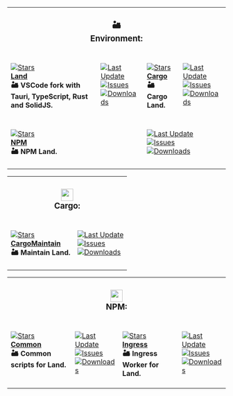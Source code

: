 <table><tr><td colspan="4"><h3 align="center"><picture></picture>🏜️<br>Environment:<br></h3></td></tr><tr><td colspan="1" valign="top"><br><a href="https://github.com/CodeEditorLand/Land" target="_blank"><picture><source media="(prefers-color-scheme: dark)" srcset="https://img.shields.io/github/stars/CodeEditorLand/Land?label=stars&#38;logo=github&#38;color=black&#38;labelColor=black&#38;logoColor=black&#38;logoWidth=0"><source media="(prefers-color-scheme: light)" srcset="https://img.shields.io/github/stars/CodeEditorLand/Land?label=stars&#38;logo=github&#38;color=white&#38;labelColor=white&#38;logoColor=black&#38;logoWidth=0"><img alt="Stars" src="https://img.shields.io/github/stars/CodeEditorLand/Land?label=stars&#38;logo=github&#38;color=black&#38;labelColor=black&#38;logoColor=black&#38;logoWidth=0"></picture></a><br><a href="https://github.com/CodeEditorLand/Land" target="_blank"><b>Land</b></a><br><b>🏜️ VSCode fork with Tauri, TypeScript, Rust and SolidJS.<br/></b><br></td><td colspan="1" valign="top"><br><a href="https://github.com/CodeEditorLand/Land" target="_blank"><picture><source media="(prefers-color-scheme: dark)" srcset="https://img.shields.io/github/last-commit/CodeEditorLand/Land?label=Last%20Updated&#38;color=black&#38;labelColor=black&#38;logoColor=white&#38;logoWidth=0"><source media="(prefers-color-scheme: light)" srcset="https://img.shields.io/github/last-commit/CodeEditorLand/Land?label=Last%20Updated&#38;color=white&#38;labelColor=white&#38;logoColor=black&#38;logoWidth=0"><img alt="Last Update" src="https://img.shields.io/github/last-commit/CodeEditorLand/Land?label=Last%20Updated&#38;color=black&#38;labelColor=black&#38;logoColor=white&#38;logoWidth=0" title="Last Update"></picture></a><br><a href="https://github.com/CodeEditorLand/Land" target="_blank"><picture><source media="(prefers-color-scheme: dark)" srcset="https://img.shields.io/github/issues/CodeEditorLand/Land?label=Issues&#38;color=black&#38;labelColor=black&#38;logoColor=white&#38;logoWidth=0"><source media="(prefers-color-scheme: light)" srcset="https://img.shields.io/github/issues/CodeEditorLand/Land?label=Issues&#38;color=white&#38;labelColor=white&#38;logoColor=black&#38;logoWidth=0"><img alt="Issues" src="https://img.shields.io/github/issues/CodeEditorLand/Land?label=Issues&#38;color=black&#38;labelColor=black&#38;logoColor=white&#38;logoWidth=0" title="Issues"></picture></a><br><a href="https://github.com/CodeEditorLand/Land" target="_blank"><picture><source media="(prefers-color-scheme: dark)" srcset="https://img.shields.io/github/downloads/CodeEditorLand/Land/total?label=Downloads&#38;color=black&#38;labelColor=black&#38;logoColor=white&#38;logoWidth=0"><source media="(prefers-color-scheme: light)" srcset="https://img.shields.io/github/downloads/CodeEditorLand/Land/total?label=Downloads&#38;color=white&#38;labelColor=white&#38;logoColor=black&#38;logoWidth=0"><img alt="Downloads" src="https://img.shields.io/github/downloads/CodeEditorLand/Land/total?label=Downloads&#38;color=black&#38;labelColor=black&#38;logoColor=white&#38;logoWidth=0" title="Downloads"></picture></a><br><br></td><td colspan="1" valign="top"><br><a href="https://github.com/CodeEditorLand/Cargo" target="_blank"><picture><source media="(prefers-color-scheme: dark)" srcset="https://img.shields.io/github/stars/CodeEditorLand/Cargo?label=stars&#38;logo=github&#38;color=black&#38;labelColor=black&#38;logoColor=black&#38;logoWidth=0"><source media="(prefers-color-scheme: light)" srcset="https://img.shields.io/github/stars/CodeEditorLand/Cargo?label=stars&#38;logo=github&#38;color=white&#38;labelColor=white&#38;logoColor=black&#38;logoWidth=0"><img alt="Stars" src="https://img.shields.io/github/stars/CodeEditorLand/Cargo?label=stars&#38;logo=github&#38;color=black&#38;labelColor=black&#38;logoColor=black&#38;logoWidth=0"></picture></a><br><a href="https://github.com/CodeEditorLand/Cargo" target="_blank"><b>Cargo</b></a><br><b>🏜️ Cargo Land.<br/></b><br></td><td colspan="1" valign="top"><br><a href="https://github.com/CodeEditorLand/Cargo" target="_blank"><picture><source media="(prefers-color-scheme: dark)" srcset="https://img.shields.io/github/last-commit/CodeEditorLand/Cargo?label=Last%20Updated&#38;color=black&#38;labelColor=black&#38;logoColor=white&#38;logoWidth=0"><source media="(prefers-color-scheme: light)" srcset="https://img.shields.io/github/last-commit/CodeEditorLand/Cargo?label=Last%20Updated&#38;color=white&#38;labelColor=white&#38;logoColor=black&#38;logoWidth=0"><img alt="Last Update" src="https://img.shields.io/github/last-commit/CodeEditorLand/Cargo?label=Last%20Updated&#38;color=black&#38;labelColor=black&#38;logoColor=white&#38;logoWidth=0" title="Last Update"></picture></a><br><a href="https://github.com/CodeEditorLand/Cargo" target="_blank"><picture><source media="(prefers-color-scheme: dark)" srcset="https://img.shields.io/github/issues/CodeEditorLand/Cargo?label=Issues&#38;color=black&#38;labelColor=black&#38;logoColor=white&#38;logoWidth=0"><source media="(prefers-color-scheme: light)" srcset="https://img.shields.io/github/issues/CodeEditorLand/Cargo?label=Issues&#38;color=white&#38;labelColor=white&#38;logoColor=black&#38;logoWidth=0"><img alt="Issues" src="https://img.shields.io/github/issues/CodeEditorLand/Cargo?label=Issues&#38;color=black&#38;labelColor=black&#38;logoColor=white&#38;logoWidth=0" title="Issues"></picture></a><br><a href="https://github.com/CodeEditorLand/Cargo" target="_blank"><picture><source media="(prefers-color-scheme: dark)" srcset="https://img.shields.io/github/downloads/CodeEditorLand/Cargo/total?label=Downloads&#38;color=black&#38;labelColor=black&#38;logoColor=white&#38;logoWidth=0"><source media="(prefers-color-scheme: light)" srcset="https://img.shields.io/github/downloads/CodeEditorLand/Cargo/total?label=Downloads&#38;color=white&#38;labelColor=white&#38;logoColor=black&#38;logoWidth=0"><img alt="Downloads" src="https://img.shields.io/github/downloads/CodeEditorLand/Cargo/total?label=Downloads&#38;color=black&#38;labelColor=black&#38;logoColor=white&#38;logoWidth=0" title="Downloads"></picture></a><br><br></td></tr><tr><td colspan="2" valign="top"><br><a href="https://github.com/CodeEditorLand/NPM" target="_blank"><picture><source media="(prefers-color-scheme: dark)" srcset="https://img.shields.io/github/stars/CodeEditorLand/NPM?label=stars&#38;logo=github&#38;color=black&#38;labelColor=black&#38;logoColor=black&#38;logoWidth=0"><source media="(prefers-color-scheme: light)" srcset="https://img.shields.io/github/stars/CodeEditorLand/NPM?label=stars&#38;logo=github&#38;color=white&#38;labelColor=white&#38;logoColor=black&#38;logoWidth=0"><img alt="Stars" src="https://img.shields.io/github/stars/CodeEditorLand/NPM?label=stars&#38;logo=github&#38;color=black&#38;labelColor=black&#38;logoColor=black&#38;logoWidth=0"></picture></a><br><a href="https://github.com/CodeEditorLand/NPM" target="_blank"><b>NPM</b></a><br><b>🏜️ NPM Land.<br/></b><br></td><td colspan="2" valign="top"><br><a href="https://github.com/CodeEditorLand/NPM" target="_blank"><picture><source media="(prefers-color-scheme: dark)" srcset="https://img.shields.io/github/last-commit/CodeEditorLand/NPM?label=Last%20Updated&#38;color=black&#38;labelColor=black&#38;logoColor=white&#38;logoWidth=0"><source media="(prefers-color-scheme: light)" srcset="https://img.shields.io/github/last-commit/CodeEditorLand/NPM?label=Last%20Updated&#38;color=white&#38;labelColor=white&#38;logoColor=black&#38;logoWidth=0"><img alt="Last Update" src="https://img.shields.io/github/last-commit/CodeEditorLand/NPM?label=Last%20Updated&#38;color=black&#38;labelColor=black&#38;logoColor=white&#38;logoWidth=0" title="Last Update"></picture></a><br><a href="https://github.com/CodeEditorLand/NPM" target="_blank"><picture><source media="(prefers-color-scheme: dark)" srcset="https://img.shields.io/github/issues/CodeEditorLand/NPM?label=Issues&#38;color=black&#38;labelColor=black&#38;logoColor=white&#38;logoWidth=0"><source media="(prefers-color-scheme: light)" srcset="https://img.shields.io/github/issues/CodeEditorLand/NPM?label=Issues&#38;color=white&#38;labelColor=white&#38;logoColor=black&#38;logoWidth=0"><img alt="Issues" src="https://img.shields.io/github/issues/CodeEditorLand/NPM?label=Issues&#38;color=black&#38;labelColor=black&#38;logoColor=white&#38;logoWidth=0" title="Issues"></picture></a><br><a href="https://github.com/CodeEditorLand/NPM" target="_blank"><picture><source media="(prefers-color-scheme: dark)" srcset="https://img.shields.io/github/downloads/CodeEditorLand/NPM/total?label=Downloads&#38;color=black&#38;labelColor=black&#38;logoColor=white&#38;logoWidth=0"><source media="(prefers-color-scheme: light)" srcset="https://img.shields.io/github/downloads/CodeEditorLand/NPM/total?label=Downloads&#38;color=white&#38;labelColor=white&#38;logoColor=black&#38;logoWidth=0"><img alt="Downloads" src="https://img.shields.io/github/downloads/CodeEditorLand/NPM/total?label=Downloads&#38;color=black&#38;labelColor=black&#38;logoColor=white&#38;logoWidth=0" title="Downloads"></picture></a><br><br></td></tr></table><table><tr><td colspan="4"><h3 align="center"><picture><source media="(prefers-color-scheme: dark)" srcset="https://nikolahristov.tech/Image/GitHub/Cargo-Logo-Small.png"><source media="(prefers-color-scheme: light)" srcset="https://nikolahristov.tech/Image/GitHub/Cargo-Logo-Small.png"><img alt src="https://nikolahristov.tech/Image/GitHub/Cargo-Logo-Small.png" width="28"></picture><br>Cargo:<br></h3></td></tr><tr><td colspan="2" valign="top"><br><a href="https://github.com/CodeEditorLand/CargoMaintain" target="_blank"><picture><source media="(prefers-color-scheme: dark)" srcset="https://img.shields.io/github/stars/CodeEditorLand/CargoMaintain?label=stars&#38;logo=github&#38;color=black&#38;labelColor=black&#38;logoColor=black&#38;logoWidth=0"><source media="(prefers-color-scheme: light)" srcset="https://img.shields.io/github/stars/CodeEditorLand/CargoMaintain?label=stars&#38;logo=github&#38;color=white&#38;labelColor=white&#38;logoColor=black&#38;logoWidth=0"><img alt="Stars" src="https://img.shields.io/github/stars/CodeEditorLand/CargoMaintain?label=stars&#38;logo=github&#38;color=black&#38;labelColor=black&#38;logoColor=black&#38;logoWidth=0"></picture></a><br><a href="https://github.com/CodeEditorLand/CargoMaintain" target="_blank"><b>CargoMaintain</b></a><br><b>🏜️ Maintain Land.<br/></b><br></td><td colspan="2" valign="top"><br><a href="https://github.com/CodeEditorLand/CargoMaintain" target="_blank"><picture><source media="(prefers-color-scheme: dark)" srcset="https://img.shields.io/github/last-commit/CodeEditorLand/CargoMaintain?label=Last%20Updated&#38;color=black&#38;labelColor=black&#38;logoColor=white&#38;logoWidth=0"><source media="(prefers-color-scheme: light)" srcset="https://img.shields.io/github/last-commit/CodeEditorLand/CargoMaintain?label=Last%20Updated&#38;color=white&#38;labelColor=white&#38;logoColor=black&#38;logoWidth=0"><img alt="Last Update" src="https://img.shields.io/github/last-commit/CodeEditorLand/CargoMaintain?label=Last%20Updated&#38;color=black&#38;labelColor=black&#38;logoColor=white&#38;logoWidth=0" title="Last Update"></picture></a><br><a href="https://github.com/CodeEditorLand/CargoMaintain" target="_blank"><picture><source media="(prefers-color-scheme: dark)" srcset="https://img.shields.io/github/issues/CodeEditorLand/CargoMaintain?label=Issues&#38;color=black&#38;labelColor=black&#38;logoColor=white&#38;logoWidth=0"><source media="(prefers-color-scheme: light)" srcset="https://img.shields.io/github/issues/CodeEditorLand/CargoMaintain?label=Issues&#38;color=white&#38;labelColor=white&#38;logoColor=black&#38;logoWidth=0"><img alt="Issues" src="https://img.shields.io/github/issues/CodeEditorLand/CargoMaintain?label=Issues&#38;color=black&#38;labelColor=black&#38;logoColor=white&#38;logoWidth=0" title="Issues"></picture></a><br><a href="https://github.com/CodeEditorLand/CargoMaintain" target="_blank"><picture><source media="(prefers-color-scheme: dark)" srcset="https://img.shields.io/github/downloads/CodeEditorLand/CargoMaintain/total?label=Downloads&#38;color=black&#38;labelColor=black&#38;logoColor=white&#38;logoWidth=0"><source media="(prefers-color-scheme: light)" srcset="https://img.shields.io/github/downloads/CodeEditorLand/CargoMaintain/total?label=Downloads&#38;color=white&#38;labelColor=white&#38;logoColor=black&#38;logoWidth=0"><img alt="Downloads" src="https://img.shields.io/github/downloads/CodeEditorLand/CargoMaintain/total?label=Downloads&#38;color=black&#38;labelColor=black&#38;logoColor=white&#38;logoWidth=0" title="Downloads"></picture></a><br><br></td></tr></table><table><tr><td colspan="4"><h3 align="center"><picture><source media="(prefers-color-scheme: dark)" srcset="https://nikolahristov.tech/Image/GitHub/Npm-logo.svg"><source media="(prefers-color-scheme: light)" srcset="https://nikolahristov.tech/Image/GitHub/Npm-logo.svg"><img alt src="https://nikolahristov.tech/Image/GitHub/Npm-logo.svg" width="28"></picture><br>NPM:<br></h3></td></tr><tr><td colspan="1" valign="top"><br><a href="https://github.com/CodeEditorLand/NPMCommon" target="_blank"><picture><source media="(prefers-color-scheme: dark)" srcset="https://img.shields.io/github/stars/CodeEditorLand/NPMCommon?label=stars&#38;logo=github&#38;color=black&#38;labelColor=black&#38;logoColor=black&#38;logoWidth=0"><source media="(prefers-color-scheme: light)" srcset="https://img.shields.io/github/stars/CodeEditorLand/NPMCommon?label=stars&#38;logo=github&#38;color=white&#38;labelColor=white&#38;logoColor=black&#38;logoWidth=0"><img alt="Stars" src="https://img.shields.io/github/stars/CodeEditorLand/NPMCommon?label=stars&#38;logo=github&#38;color=black&#38;labelColor=black&#38;logoColor=black&#38;logoWidth=0"></picture></a><br><a href="https://github.com/CodeEditorLand/NPMCommon" target="_blank"><b>Common</b></a><br><b>🏜️ Common scripts for Land.<br/></b><br></td><td colspan="1" valign="top"><br><a href="https://github.com/CodeEditorLand/NPMCommon" target="_blank"><picture><source media="(prefers-color-scheme: dark)" srcset="https://img.shields.io/github/last-commit/CodeEditorLand/NPMCommon?label=Last%20Updated&#38;color=black&#38;labelColor=black&#38;logoColor=white&#38;logoWidth=0"><source media="(prefers-color-scheme: light)" srcset="https://img.shields.io/github/last-commit/CodeEditorLand/NPMCommon?label=Last%20Updated&#38;color=white&#38;labelColor=white&#38;logoColor=black&#38;logoWidth=0"><img alt="Last Update" src="https://img.shields.io/github/last-commit/CodeEditorLand/NPMCommon?label=Last%20Updated&#38;color=black&#38;labelColor=black&#38;logoColor=white&#38;logoWidth=0" title="Last Update"></picture></a><br><a href="https://github.com/CodeEditorLand/NPMCommon" target="_blank"><picture><source media="(prefers-color-scheme: dark)" srcset="https://img.shields.io/github/issues/CodeEditorLand/NPMCommon?label=Issues&#38;color=black&#38;labelColor=black&#38;logoColor=white&#38;logoWidth=0"><source media="(prefers-color-scheme: light)" srcset="https://img.shields.io/github/issues/CodeEditorLand/NPMCommon?label=Issues&#38;color=white&#38;labelColor=white&#38;logoColor=black&#38;logoWidth=0"><img alt="Issues" src="https://img.shields.io/github/issues/CodeEditorLand/NPMCommon?label=Issues&#38;color=black&#38;labelColor=black&#38;logoColor=white&#38;logoWidth=0" title="Issues"></picture></a><br><a href="https://github.com/CodeEditorLand/NPMCommon" target="_blank"><picture><source media="(prefers-color-scheme: dark)" srcset="https://img.shields.io/github/downloads/CodeEditorLand/NPMCommon/total?label=Downloads&#38;color=black&#38;labelColor=black&#38;logoColor=white&#38;logoWidth=0"><source media="(prefers-color-scheme: light)" srcset="https://img.shields.io/github/downloads/CodeEditorLand/NPMCommon/total?label=Downloads&#38;color=white&#38;labelColor=white&#38;logoColor=black&#38;logoWidth=0"><img alt="Downloads" src="https://img.shields.io/github/downloads/CodeEditorLand/NPMCommon/total?label=Downloads&#38;color=black&#38;labelColor=black&#38;logoColor=white&#38;logoWidth=0" title="Downloads"></picture></a><br><br></td><td colspan="1" valign="top"><br><a href="https://github.com/CodeEditorLand/NPMIngress" target="_blank"><picture><source media="(prefers-color-scheme: dark)" srcset="https://img.shields.io/github/stars/CodeEditorLand/NPMIngress?label=stars&#38;logo=github&#38;color=black&#38;labelColor=black&#38;logoColor=black&#38;logoWidth=0"><source media="(prefers-color-scheme: light)" srcset="https://img.shields.io/github/stars/CodeEditorLand/NPMIngress?label=stars&#38;logo=github&#38;color=white&#38;labelColor=white&#38;logoColor=black&#38;logoWidth=0"><img alt="Stars" src="https://img.shields.io/github/stars/CodeEditorLand/NPMIngress?label=stars&#38;logo=github&#38;color=black&#38;labelColor=black&#38;logoColor=black&#38;logoWidth=0"></picture></a><br><a href="https://github.com/CodeEditorLand/NPMIngress" target="_blank"><b>Ingress</b></a><br><b>🏜️ Ingress Worker for Land.<br/></b><br></td><td colspan="1" valign="top"><br><a href="https://github.com/CodeEditorLand/NPMIngress" target="_blank"><picture><source media="(prefers-color-scheme: dark)" srcset="https://img.shields.io/github/last-commit/CodeEditorLand/NPMIngress?label=Last%20Updated&#38;color=black&#38;labelColor=black&#38;logoColor=white&#38;logoWidth=0"><source media="(prefers-color-scheme: light)" srcset="https://img.shields.io/github/last-commit/CodeEditorLand/NPMIngress?label=Last%20Updated&#38;color=white&#38;labelColor=white&#38;logoColor=black&#38;logoWidth=0"><img alt="Last Update" src="https://img.shields.io/github/last-commit/CodeEditorLand/NPMIngress?label=Last%20Updated&#38;color=black&#38;labelColor=black&#38;logoColor=white&#38;logoWidth=0" title="Last Update"></picture></a><br><a href="https://github.com/CodeEditorLand/NPMIngress" target="_blank"><picture><source media="(prefers-color-scheme: dark)" srcset="https://img.shields.io/github/issues/CodeEditorLand/NPMIngress?label=Issues&#38;color=black&#38;labelColor=black&#38;logoColor=white&#38;logoWidth=0"><source media="(prefers-color-scheme: light)" srcset="https://img.shields.io/github/issues/CodeEditorLand/NPMIngress?label=Issues&#38;color=white&#38;labelColor=white&#38;logoColor=black&#38;logoWidth=0"><img alt="Issues" src="https://img.shields.io/github/issues/CodeEditorLand/NPMIngress?label=Issues&#38;color=black&#38;labelColor=black&#38;logoColor=white&#38;logoWidth=0" title="Issues"></picture></a><br><a href="https://github.com/CodeEditorLand/NPMIngress" target="_blank"><picture><source media="(prefers-color-scheme: dark)" srcset="https://img.shields.io/github/downloads/CodeEditorLand/NPMIngress/total?label=Downloads&#38;color=black&#38;labelColor=black&#38;logoColor=white&#38;logoWidth=0"><source media="(prefers-color-scheme: light)" srcset="https://img.shields.io/github/downloads/CodeEditorLand/NPMIngress/total?label=Downloads&#38;color=white&#38;labelColor=white&#38;logoColor=black&#38;logoWidth=0"><img alt="Downloads" src="https://img.shields.io/github/downloads/CodeEditorLand/NPMIngress/total?label=Downloads&#38;color=black&#38;labelColor=black&#38;logoColor=white&#38;logoWidth=0" title="Downloads"></picture></a><br><br></td></tr></table>
